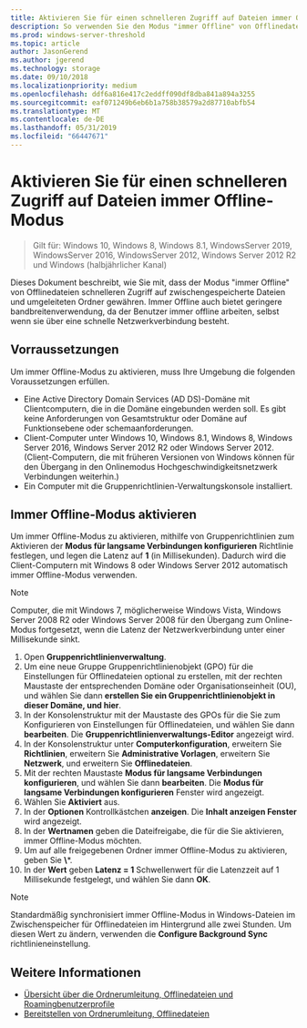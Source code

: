 ```yaml
---
title: Aktivieren Sie für einen schnelleren Zugriff auf Dateien immer Offline-Modus
description: So verwenden Sie den Modus "immer Offline" von Offlinedateien, schnelleren Zugriff auf zwischengespeicherte Dateien und umgeleiteten Ordner gewähren.
ms.prod: windows-server-threshold
ms.topic: article
author: JasonGerend
ms.author: jgerend
ms.technology: storage
ms.date: 09/10/2018
ms.localizationpriority: medium
ms.openlocfilehash: ddf6a816e417c2eddff090df8dba841a894a3255
ms.sourcegitcommit: eaf071249b6eb6b1a758b38579a2d87710abfb54
ms.translationtype: MT
ms.contentlocale: de-DE
ms.lasthandoff: 05/31/2019
ms.locfileid: "66447671"
---
```

# <a name="enable-always-offline-mode-for-faster-access-to-files"></a>Aktivieren Sie für einen schnelleren Zugriff auf Dateien immer Offline-Modus

>Gilt für: Windows 10, Windows 8, Windows 8.1, WindowsServer 2019, WindowsServer 2016, WindowsServer 2012, Windows Server 2012 R2 und Windows (halbjährlicher Kanal)

Dieses Dokument beschreibt, wie Sie mit, dass der Modus "immer Offline" von Offlinedateien schnelleren Zugriff auf zwischengespeicherte Dateien und umgeleiteten Ordner gewähren. Immer Offline auch bietet geringere bandbreitenverwendung, da der Benutzer immer offline arbeiten, selbst wenn sie über eine schnelle Netzwerkverbindung besteht.

## <a name="prerequisites"></a>Vorraussetzungen

Um immer Offline-Modus zu aktivieren, muss Ihre Umgebung die folgenden Voraussetzungen erfüllen.

- Eine Active Directory Domain Services (AD DS)-Domäne mit Clientcomputern, die in die Domäne eingebunden werden soll. Es gibt keine Anforderungen von Gesamtstruktur oder Domäne auf Funktionsebene oder schemaanforderungen.
- Client-Computer unter Windows 10, Windows 8.1, Windows 8, Windows Server 2016, Windows Server 2012 R2 oder Windows Server 2012. (Client-Computern, die mit früheren Versionen von Windows können für den Übergang in den Onlinemodus Hochgeschwindigkeitsnetzwerk Verbindungen weiterhin.)
- Ein Computer mit die Gruppenrichtlinien-Verwaltungskonsole installiert.

## <a name="enable-always-offline-mode"></a>Immer Offline-Modus aktivieren

Um immer Offline-Modus zu aktivieren, mithilfe von Gruppenrichtlinien zum Aktivieren der **Modus für langsame Verbindungen konfigurieren** Richtlinie festlegen, und legen die Latenz auf **1** (in Millisekunden). Dadurch wird die Client-Computern mit Windows 8 oder Windows Server 2012 automatisch immer Offline-Modus verwenden.

>[!NOTE]
>Computer, die mit Windows 7, möglicherweise Windows Vista, Windows Server 2008 R2 oder Windows Server 2008 für den Übergang zum Online-Modus fortgesetzt, wenn die Latenz der Netzwerkverbindung unter einer Millisekunde sinkt.

1. Open **Gruppenrichtlinienverwaltung**.
2. Um eine neue Gruppe Gruppenrichtlinienobjekt (GPO) für die Einstellungen für Offlinedateien optional zu erstellen, mit der rechten Maustaste der entsprechenden Domäne oder Organisationseinheit (OU), und wählen Sie dann **erstellen Sie ein Gruppenrichtlinienobjekt in dieser Domäne, und hier**.
3. In der Konsolenstruktur mit der Maustaste des GPOs für die Sie zum Konfigurieren von Einstellungen für Offlinedateien, und wählen Sie dann **bearbeiten**. Die **Gruppenrichtlinienverwaltungs-Editor** angezeigt wird.
4. In der Konsolenstruktur unter **Computerkonfiguration**, erweitern Sie **Richtlinien**, erweitern Sie **Administrative Vorlagen**, erweitern Sie **Netzwerk**, und erweitern Sie **Offlinedateien**.
5. Mit der rechten Maustaste **Modus für langsame Verbindungen konfigurieren**, und wählen Sie dann **bearbeiten**. Die **Modus für langsame Verbindungen konfigurieren** Fenster wird angezeigt.
6. Wählen Sie **Aktiviert** aus.
7. In der **Optionen** Kontrollkästchen **anzeigen**. Die **Inhalt anzeigen Fenster** wird angezeigt.
8. In der **Wertnamen** geben die Dateifreigabe, die für die Sie aktivieren, immer Offline-Modus möchten.
9. Um auf alle freigegebenen Ordner immer Offline-Modus zu aktivieren, geben Sie **\\***.
10. In der **Wert** geben **Latenz = 1** Schwellenwert für die Latenzzeit auf 1 Millisekunde festgelegt, und wählen Sie dann **OK**.

>[!NOTE]
>Standardmäßig synchronisiert immer Offline-Modus in Windows-Dateien im Zwischenspeicher für Offlinedateien im Hintergrund alle zwei Stunden. Um diesen Wert zu ändern, verwenden die **Configure Background Sync** richtlinieneinstellung.

## <a name="more-information"></a>Weitere Informationen

* [Übersicht über die Ordnerumleitung, Offlinedateien und Roamingbenutzerprofile](folder-redirection-rup-overview.md)
* [Bereitstellen von Ordnerumleitung, Offlinedateien](deploy-folder-redirection.md)